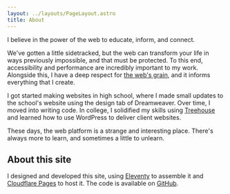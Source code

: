 ```yaml
---
layout: ../layouts/PageLayout.astro
title: About
---
```


<p class="subhead">I believe in the power of the web to educate, inform, and connect.</p>

We've gotten a little sidetracked, but the web can transform your life in ways previously impossible, and that must be protected. To this end, accessibility and performance are incredibly important to my work. Alongside this, I have a deep respect for [the web's grain](https://frankchimero.com/blog/2015/the-webs-grain/), and it informs everything that I create.

I got started making websites in high school, where I made small updates to the school's website using the design tab of Dreamweaver. Over time, I moved into writing code. In college, I solidified my skills using [Treehouse](https://teamtreehouse.com) and learned how to use WordPress to deliver client websites.

These days, the web platform is a strange and interesting place. There's always more to learn, and sometimes a little to unlearn.

## About this site

I designed and developed this site, using [Eleventy](https://www.11ty.dev) to assemble it and [Cloudflare Pages](https://pages.cloudflare.com) to host it. The code is available on [GitHub](https://github.com/samhermes/samhermes.github.io).